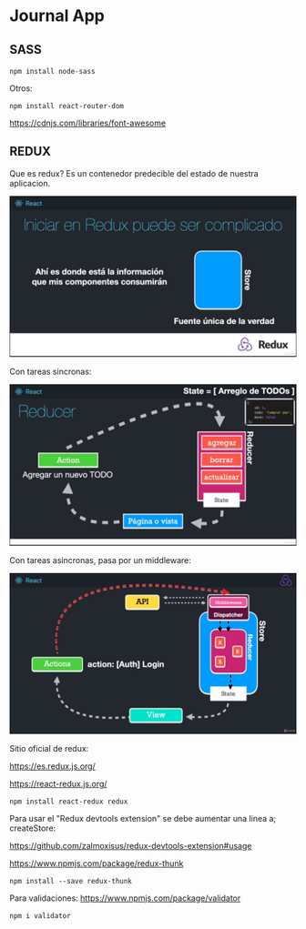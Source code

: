 # Journal App

## SASS

```
npm install node-sass

```

Otros:

```
npm install react-router-dom
```

https://cdnjs.com/libraries/font-awesome

## REDUX

Que es redux?
Es un contenedor predecible del estado de nuestra aplicacion.

<img src="./public/assets/redux/01.png" alt="redux" />

Con tareas sincronas:

<img src="./public/assets/redux/02.png" alt="redux" />

Con tareas asincronas, pasa por un middleware:

<img src="./public/assets/redux/03.png" alt="redux" />

Sitio oficial de redux:

https://es.redux.js.org/

https://react-redux.js.org/

```
npm install react-redux redux
```

Para usar el "Redux devtools extension" se debe aumentar una linea a; createStore:

https://github.com/zalmoxisus/redux-devtools-extension#usage

https://www.npmjs.com/package/redux-thunk

```
npm install --save redux-thunk
```

Para validaciones: https://www.npmjs.com/package/validator

```
npm i validator
```
